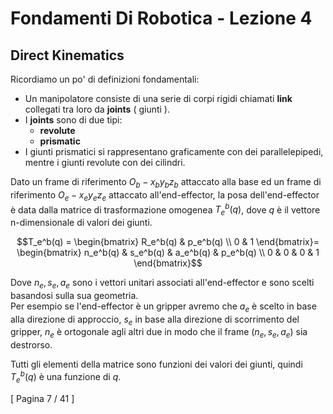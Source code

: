 <script type="text/javascript"
  src="https://cdnjs.cloudflare.com/ajax/libs/mathjax/2.7.0/MathJax.js?config=TeX-AMS_CHTML">
</script>
<script type="text/x-mathjax-config">
  MathJax.Hub.Config({
    tex2jax: {
      inlineMath: [['$','$'], ['\\(','\\)']],
      processEscapes: true},
      jax: ["input/TeX","input/MathML","input/AsciiMath","output/CommonHTML"],
      extensions: ["tex2jax.js","mml2jax.js","asciimath2jax.js","MathMenu.js","MathZoom.js","AssistiveMML.js", "[Contrib]/a11y/accessibility-menu.js"],
      TeX: {
      extensions: ["AMSmath.js","AMSsymbols.js","noErrors.js","noUndefined.js"],
      equationNumbers: {
      autoNumber: "AMS"
      }
    }
  });
</script>

Fondamenti Di Robotica - Lezione 4
==================================

## Direct Kinematics  

Ricordiamo un po' di definizioni fondamentali:  
- Un manipolatore consiste di una serie di corpi rigidi chiamati **link** collegati tra loro da **joints** ( giunti ).  
- I **joints** sono di due tipi:
  - **revolute**
  - **prismatic**
- I giunti prismatici si rappresentano graficamente con dei parallelepipedi, mentre i giunti revolute con dei cilindri.  

Dato un frame di riferimento $O_b-x_by_bz_b$ attaccato alla base ed un frame di riferimento $O_e-x_ey_ez_e$ attaccato all'end-effector, la posa dell'end-effector è data dalla matrice di trasformazione omogenea $T_e^b(q)$, dove $q$ è il vettore n-dimensionale di valori dei giunti.  

$$T_e^b(q) = \begin{bmatrix} R_e^b(q) & p_e^b(q) \\ 0 & 1 \end{bmatrix}= \begin{bmatrix} n_e^b(q) & s_e^b(q) & a_e^b(q) & p_e^b(q) \\ 0 & 0 & 0 & 1 \end{bmatrix}$$  

Dove $n_e,s_e,a_e$ sono i vettori unitari associati all'end-effector e sono scelti basandosi sulla sua geometria.  
Per esempio se l'end-effector è un gripper avremo che $a_e$ è scelto in base alla direzione di approccio, $s_e$ in base alla direzione di scorrimento del gripper, $n_e$ è ortogonale agli altri due in modo che il frame $(n_e,s_e,a_e)$ sia destrorso.  

Tutti gli elementi della matrice sono funzioni dei valori dei giunti, quindi $T_e^b(q)$ è una funzione di $q$.  

[ Pagina 7 / 41 ]  

